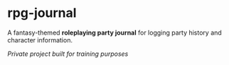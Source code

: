 # rpg-journal
A fantasy-themed **roleplaying party journal** for logging party history and character information.

*Private project built for training purposes*
